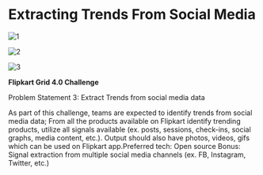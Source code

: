 # **Extracting Trends From Social Media**

![1](https://user-images.githubusercontent.com/76240891/210323111-4603d248-e3f4-4328-8ee0-9977b84950c3.png)


![2](https://user-images.githubusercontent.com/76240891/210322170-28c823d7-456d-4815-a1d3-09a40a65a281.png)

![3](https://user-images.githubusercontent.com/76240891/210322178-91492904-fab5-4fee-bc62-dd376cf5b902.png)


**Flipkart Grid 4.0 Challenge**

Problem Statement 3: Extract Trends from social media data

As part of this challenge, teams are expected to identify trends from social media data; From all the
products available on Flipkart identify trending products, utilize all signals available (ex. posts, sessions,
check-ins, social graphs, media content, etc.). Output should also have photos, videos, gifs which can be
used on Flipkart app.Preferred tech: Open source
Bonus: Signal extraction from multiple social media channels (ex. FB, Instagram, Twitter, etc.)
